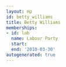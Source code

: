 ```yaml
---
layout: mp
id: betty_williams
title: Betty Williams
memberships:
- id: lab
  name: Labour Party
  start: 
  end: '2010-03-30'
autogenerated: true
---
```

